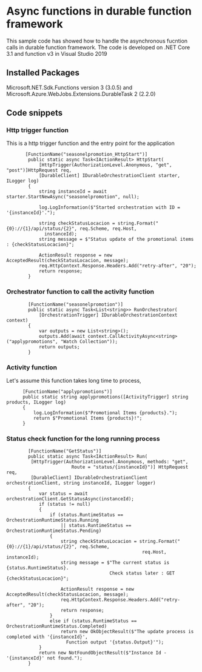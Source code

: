 # Async functions in durable function framework
This sample code has showed how to handle the asynchronous fucntion calls in durable function framework. The code is developed on .NET Core 3.1 and function v3 in Visual Studio 2019

## Installed Packages
Microsoft.NET.Sdk.Functions version 3 (3.0.5) and Microsoft.Azure.WebJobs.Extensions.DurableTask 2 (2.2.0)

## Code snippets
### Http trigger function
This is a http trigger function and the entry point for the application
```
       [FunctionName("seasonelpromotion_HttpStart")]
        public static async Task<IActionResult> HttpStart(
            [HttpTrigger(AuthorizationLevel.Anonymous, "get", "post")]HttpRequest req,
            [DurableClient] IDurableOrchestrationClient starter, ILogger log)
        {
            string instanceId = await starter.StartNewAsync("seasonelpromotion", null);

            log.LogInformation($"Started orchestration with ID = '{instanceId}'.");

            string checkStatusLocacion = string.Format("{0}://{1}/api/status/{2}", req.Scheme, req.Host, 
              instanceId);
            string message = $"Status update of the promotional items : {checkStatusLocacion}";

            ActionResult response = new AcceptedResult(checkStatusLocacion, message);
            req.HttpContext.Response.Headers.Add("retry-after", "20");
            return response;
        }
```

### Orchestrator function to call the activity function
```
        [FunctionName("seasonelpromotion")]
        public static async Task<List<string>> RunOrchestrator(
            [OrchestrationTrigger] IDurableOrchestrationContext context)
        {
            var outputs = new List<string>();
            outputs.Add(await context.CallActivityAsync<string>("applypromotions", "Watch Collection"));
            return outputs;
        }
```
  
  ### Activity function
  Let's assume this function takes long time to process,
  ```
        [FunctionName("applypromotions")]
        public static string applypromotions([ActivityTrigger] string products, ILogger log)
        {
            log.LogInformation($"Promotional Items {products}.");
            return $"Promotional Items {products}!";
        }
  ```

### Status check function for the long running process
```
        [FunctionName("GetStatus")]
        public static async Task<IActionResult> Run(
         [HttpTrigger(AuthorizationLevel.Anonymous, methods: "get", 
                        Route = "status/{instanceId}")] HttpRequest req,
         [DurableClient] IDurableOrchestrationClient orchestrationClient, string instanceId, ILogger logger)
        {
            var status = await orchestrationClient.GetStatusAsync(instanceId);
            if (status != null)
            {
                if (status.RuntimeStatus == OrchestrationRuntimeStatus.Running 
                    || status.RuntimeStatus == OrchestrationRuntimeStatus.Pending)
                {
                    string checkStatusLocacion = string.Format("{0}://{1}/api/status/{2}", req.Scheme, 
                                                  req.Host, instanceId);
                    string message = $"The current status is {status.RuntimeStatus}. 
                                      Check status later : GET {checkStatusLocacion}"; 

                    ActionResult response = new AcceptedResult(checkStatusLocacion, message); 
                    req.HttpContext.Response.Headers.Add("retry-after", "20");  
                    return response;
                }
                else if (status.RuntimeStatus == OrchestrationRuntimeStatus.Completed)
                    return new OkObjectResult($"The update process is completed with '{instanceId}', 
                      Function output '{status.Output}'");
            }
            return new NotFoundObjectResult($"Instance Id - '{instanceId}' not found.");
        }
```
